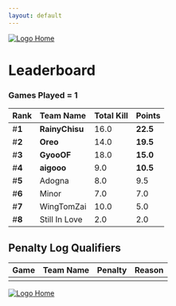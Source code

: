 ```yaml
---
layout: default
---
```


[ ![Logo](https://kanziebub.github.io/ProjectSEA/assets/images/bullet_rev.png) Home](https://kanziebub.github.io/ProjectSEA/)

# **Leaderboard**

### Games Played = 1

|  Rank  | Team Name             | Total Kill | **Points** |
|:-------|:----------------------|:-----------|:-----------|
| #**1** | **RainyChisu** | 16.0 | **22.5** | 
| #**2** | **Oreo** | 14.0 | **19.5** | 
| #**3** | **GyooOF** | 18.0 | **15.0** | 
| #**4** | **aigooo** | 9.0 | **10.5** | 
| #**5** | Adogna | 8.0 | 9.5 | 
| #**6** | Minor | 7.0 | 7.0 | 
| #**7** | WingTomZai | 10.0 | 5.0 | 
| #**8** | Still In Love | 2.0 | 2.0 | 
 

## Penalty Log Qualifiers

|  Game  | Team Name | Penalty | Reason                |
|:-------|:----------|:--------|:----------------------| 
|  |  |  |  |

[ ![Logo](https://kanziebub.github.io/ProjectSEA/assets/images/bullet_rev.png) Home](https://kanziebub.github.io/ProjectSEA/)
